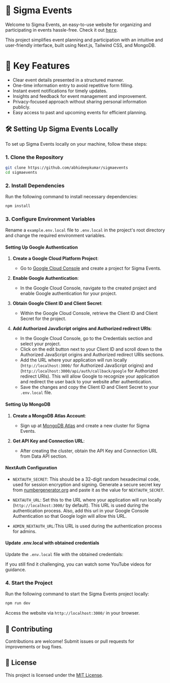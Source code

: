 # 🚀 Sigma Events

Welcome to Sigma Events, an easy-to-use website for organizing and participating in events hassle-free. Check it out <a href="https://sigmaevents.netlify.app/"><kbd>here</kbd></a>.

This project simplifies event planning and participation with an intuitive and user-friendly interface, built using Next.js, Tailwind CSS, and MongoDB.

# 🎉 Key Features

- Clear event details presented in a structured manner.
- One-time information entry to avoid repetitive form filling.
- Instant event notifications for timely updates.
- Insights and feedback for event management and improvement.
- Privacy-focused approach without sharing personal information publicly.
- Easy access to past and upcoming events for efficient planning.

## 🛠️ Setting Up Sigma Events Locally

To set up Sigma Events locally on your machine, follow these steps:

### 1. Clone the Repository

```bash
git clone https://github.com/abhideepkumar/sigmaevents
cd sigmaevents
```

### 2. Install Dependencies

Run the following command to install necessary dependencies:

```bash
npm install
```

### 3. Configure Environment Variables

Rename a `example.env.local` file to `.env.local` in the project's root directory and change the required environment variables.

#### Setting Up Google Authentication

1. **Create a Google Cloud Platform Project**:
   - Go to [Google Cloud Console](https://console.cloud.google.com/) and create a project for Sigma Events.

2. **Enable Google Authentication**:
   - In the Google Cloud Console, navigate to the created project and enable Google authentication for your project.

3. **Obtain Google Client ID and Client Secret**:
   - Within the Google Cloud Console, retrieve the Client ID and Client Secret for the project.

4. **Add Authorized JavaScript origins and Authorized redirect URIs**:
   - In the Google Cloud Console, go to the Credentials section and select your project.
   - Click on the edit button next to your Client ID and scroll down to the Authorized JavaScript origins and Authorized redirect URIs sections.
   - Add the URL where your application will run locally (`http://localhost:3000/` for Authorized JavaScript origins) and (`http://localhost:3000/api/auth/callback/google` for Authorized redirect URIs). This will allow Google to recognize your application and redirect the user back to your website after authentication.
   - Save the changes and copy the Client ID and Client Secret to your `.env.local` file.

#### Setting Up MongoDB

1. **Create a MongoDB Atlas Account**:
   - Sign up at [MongoDB Atlas](https://www.mongodb.com/cloud/atlas) and create a new cluster for Sigma Events.

2. **Get API Key and Connection URL**:
   - After creating the cluster, obtain the API Key and Connection URL from Data API section.

#### NextAuth Configuration

- `NEXTAUTH_SECRET`: This should be a 32-digit random hexadecimal code, used for session encryption and signing. Generate a secure secret key from [numbergenerator.org](https://numbergenerator.org/random-32-digit-hex-codes-generator) and paste it as the value for `NEXTAUTH_SECRET`.

- `NEXTAUTH_URL`: Set this to the URL where your application will run locally (`http://localhost:3000/` by default). This URL is used during the authentication process. Also, add this url in your Google Console Authentication so that Google login will allow this URL.

- `ADMIN_NEXTAUTH_URL`:This URL is used during the authentication process for admins.

#### Update .env.local with obtained credentials

Update the `.env.local` file with the obtained credentials:

If you still find it challenging, you can watch some YouTube videos for guidance.

### 4. Start the Project

Run the following command to start the Sigma Events project locally:

```bash
npm run dev
```

Access the website via `http://localhost:3000/` in your browser.

## 🤝 Contributing

Contributions are welcome! Submit issues or pull requests for improvements or bug fixes.

## 📝 License

This project is licensed under the [MIT License](https://opensource.org/licenses/MIT).
